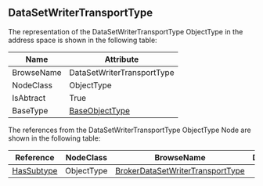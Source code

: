 <!-- objecttype -->
## DataSetWriterTransportType
  
The representation of the DataSetWriterTransportType ObjectType in the address space is shown in the following table:  

|Name|Attribute|
|---|---|
|BrowseName|DataSetWriterTransportType|
|NodeClass|ObjectType|
|IsAbtract|True|
|BaseType|[BaseObjectType](../../../Part5/ObjectTypes/BaseObjectType/readme.md)|

The references from the DataSetWriterTransportType ObjectType Node are shown in the following table:  

|Reference|NodeClass|BrowseName|DataType|TypeDefinition|ModellingRule|
|---|---|---|---|---|---|
|[HasSubtype](../../../Part3/ReferenceTypes/HasSubtype/readme.md)|ObjectType|[BrokerDataSetWriterTransportType](#BrokerDataSetWriterTransportType)||||


